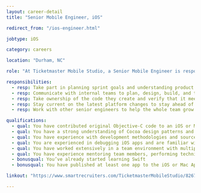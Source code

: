 ```yaml
---
layout: career-detail
title: "Senior Mobile Engineer, iOS"

redirect_from: "/ios-engineer.html"

jobtype: iOS

category: careers

location: "Durham, NC"

role: "At Ticketmaster Mobile Studio, a Senior Mobile Engineer is responsible for building high-quality software with a team of designers, project managers, and other developers. They have experience in all parts of delivering mobile apps to the marketplace and strive to deliver quality in their work. They work to help grow their skills, their team member’s skills, and build internal or open source projects to provide more efficiency in future development."

responsibilities:
  - resp: Take part in planning sprint goals and understanding product needs and motivations.
  - resp: Communicate with internal teams to plan, design, build, and test quality software.
  - resp: Take ownership of the code they create and verify that it meets all acceptance criteria.
  - resp: Stay current on the latest platform changes to stay ahead of current mobile development trends.
  - resp: Work with other senior engineers to help the whole team grow technically by hosting knowledge share sessions, mentoring, or producing code samples or libraries.

qualifications:
  - qual: You have contributed original Objective-C code to an iOS or Mac project
  - qual: You have a strong understanding of Cocoa design patterns and API design
  - qual: You have experience with development methodologies and source control systems
  - qual: You are experienced in debugging iOS apps and are familiar with Instruments
  - qual: You have worked extensively in a team environment with multiple stakeholders    
  - qual: You have experience mentoring team members, performing technical code reviews, and planning project requirements
  - bonusqual: You’ve already started learning Swift
  - bonusqual: You have published at least one app to the iOS or Mac App Store 

linkout: "https://www.smartrecruiters.com/TicketmasterMobileStudio/82678943-senior-mobile-engineer-android?oga=true"

---
```

